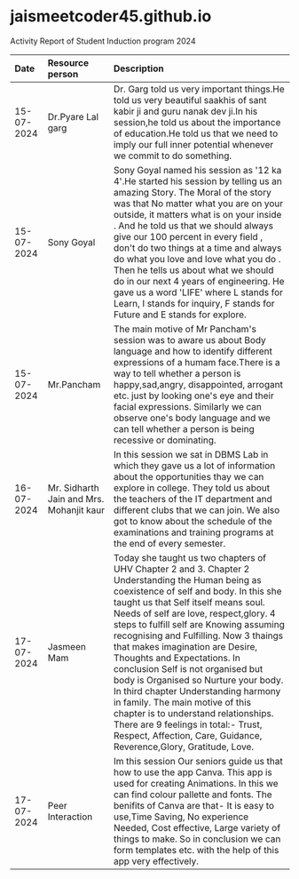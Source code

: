 # jaismeetcoder45.github.io
Activity Report of Student Induction program 2024

|Date|Resource person|Description|
|:-|:-|:-|
|15-07-2024|Dr.Pyare Lal garg| Dr. Garg told us very important things.He told us very beautiful saakhis of sant kabir ji and guru nanak dev ji.In his session,he told us about the importance of education.He told us that we need to imply our full inner potential whenever we commit to do something.|
|15-07-2024|Sony Goyal|Sony Goyal named his session as '12 ka 4'.He started his session by telling us an amazing Story. The Moral of the story was that No matter what you are on your outside, it matters what is on your inside . And he told us that we should always give our 100 percent in every field , don't do two things at a time and always do what you love and love what you do . Then he tells us about what we should do in our next 4 years of engineering. He gave us a word 'LIFE' where L stands for Learn, I stands for inquiry, F stands for Future and E stands for explore.|
|15-07-2024|Mr.Pancham|The main motive of Mr Pancham's session was to aware us about Body language and how to identify different expressions of a humam face.There is a way to tell whether a person is happy,sad,angry, disappointed, arrogant etc. just by looking one's eye and their facial expressions. Similarly we can observe one's body language and we can tell whether a person is being recessive or dominating.|
|16-07-2024|Mr. Sidharth Jain and Mrs. Mohanjit kaur|In this session we sat in DBMS Lab in which they gave us a lot of information about the opportunities thay we can explore in college. They told us about the teachers of the IT department and different clubs that we can join. We also got to know about the schedule of the examinations and training programs at the end of every semester.|
|17-07-2024|Jasmeen Mam|Today she taught us two chapters of UHV Chapter 2 and 3. Chapter 2 Understanding the Human being as coexistence of self and body. In this she taught us that Self itself means soul. Needs of self are love, respect,glory. 4 steps to fulfill self are Knowing assuming recognising and Fulfilling. Now 3 thaings that makes imagination are Desire, Thoughts and Expectations. In conclusion Self is not organised but body is Organised so Nurture your body. In third chapter Understanding harmony in family. The main motive of this chapter is to understand relationships. There are 9 feelings in total:- Trust, Respect, Affection, Care, Guidance, Reverence,Glory, Gratitude, Love.
|17-07-2024|Peer Interaction|Im this session Our seniors guide us that how to use the app Canva. This app is used for creating Animations. In this we can find colour pallette and fonts. The benifits of Canva are that- It is easy to use,Time Saving, No experience Needed, Cost effective, Large variety of things to make. So in conclusion we can form templates etc. with the help of this app very effectively. 
